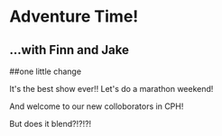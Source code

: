 # Adventure Time!

## ...with Finn and Jake

##one little change 

It's the best show ever!!   Let's do a marathon weekend!

And welcome to our new colloborators in CPH!

But does it blend?!?!?!
